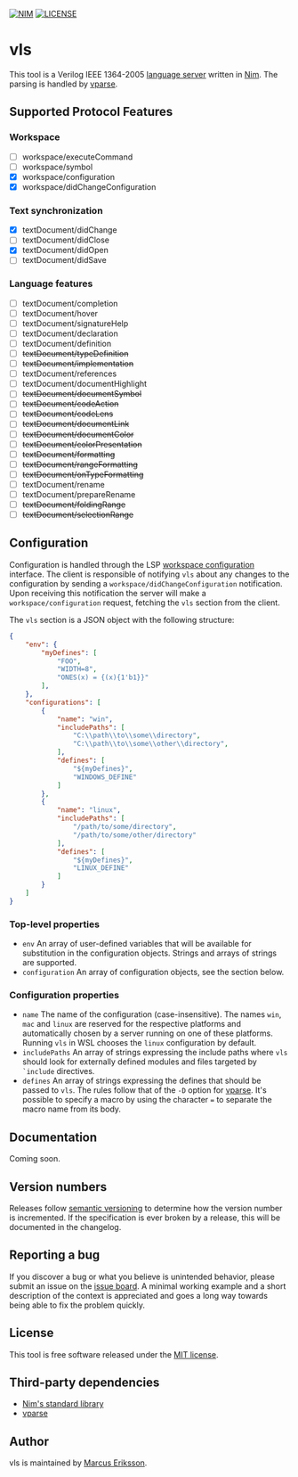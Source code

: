 [![NIM](https://img.shields.io/badge/Nim-1.2.0-orange.svg?style=flat-square)](https://nim-lang.org)
[![LICENSE](https://img.shields.io/badge/license-MIT-blue.svg?style=flat-square)](https://opensource.org/licenses/MIT)

# vls
This tool is a Verilog IEEE 1364-2005 [language server](https://microsoft.github.io/language-server-protocol/) written in [Nim](https://nim-lang.org). The parsing is handled by [vparse](https://github.com/sthenic/vparse).

## Supported Protocol Features

### Workspace
- [ ] workspace/executeCommand
- [ ] workspace/symbol
- [x] workspace/configuration
- [x] workspace/didChangeConfiguration

### Text synchronization
- [x] textDocument/didChange
- [ ] textDocument/didClose
- [x] textDocument/didOpen
- [ ] textDocument/didSave

### Language features
- [ ] textDocument/completion
- [ ] textDocument/hover
- [ ] textDocument/signatureHelp
- [ ] textDocument/declaration
- [ ] textDocument/definition
- [ ] ~~textDocument/typeDefinition~~
- [ ] ~~textDocument/implementation~~
- [ ] textDocument/references
- [ ] textDocument/documentHighlight
- [ ] ~~textDocument/documentSymbol~~
- [ ] ~~textDocument/codeAction~~
- [ ] ~~textDocument/codeLens~~
- [ ] ~~textDocument/documentLink~~
- [ ] ~~textDocument/documentColor~~
- [ ] ~~textDocument/colorPresentation~~
- [ ] ~~textDocument/formatting~~
- [ ] ~~textDocument/rangeFormatting~~
- [ ] ~~textDocument/onTypeFormatting~~
- [ ] textDocument/rename
- [ ] textDocument/prepareRename
- [ ] ~~textDocument/foldingRange~~
- [ ] ~~textDocument/selectionRange~~

## Configuration

Configuration is handled through the LSP [workspace configuration](https://microsoft.github.io/language-server-protocol/specifications/specification-current/#workspace_configuration) interface. The client is responsible of notifying `vls` about any changes to the configuration by sending a `workspace/didChangeConfiguration` notification. Upon receiving this notification the server will make a `workspace/configuration` request, fetching the `vls` section from the client.

The `vls` section is a JSON object with the following structure:
```json
{
    "env": {
        "myDefines": [
            "FOO",
            "WIDTH=8",
            "ONES(x) = {(x){1'b1}}"
        ],
    },
    "configurations": [
        {
            "name": "win",
            "includePaths": [
                "C:\\path\\to\\some\\directory",
                "C:\\path\\to\\some\\other\\directory",
            ],
            "defines": [
                "${myDefines}",
                "WINDOWS_DEFINE"
            ]
        },
        {
            "name": "linux",
            "includePaths": [
                "/path/to/some/directory",
                "/path/to/some/other/directory"
            ],
            "defines": [
                "${myDefines}",
                "LINUX_DEFINE"
            ]
        }
    ]
}
```

### Top-level properties

- `env` An array of user-defined variables that will be available for substitution in the configuration objects. Strings and arrays of strings are supported.
- `configuration` An array of configuration objects, see the section below.

### Configuration properties

- `name` The name of the configuration (case-insensitive). The names `win`, `mac` and `linux` are reserved for the respective platforms and automatically chosen by a server running on one of these platforms. Running `vls` in WSL chooses the `linux` configuration by default.
- `includePaths` An array of strings expressing the include paths where `vls` should look for externally defined modules and files targeted by `` `include`` directives.
- `defines` An array of strings expressing the defines that should be passed to `vls`. The rules follow that of the `-D` option for [vparse](https://github.com/sthenic/vparse). It's possible to specify a macro by using the character `=` to separate the macro name from its body.

## Documentation
Coming soon.

## Version numbers
Releases follow [semantic versioning](https://semver.org/) to determine how the version number is incremented. If the specification is ever broken by a release, this will be documented in the changelog.

## Reporting a bug
If you discover a bug or what you believe is unintended behavior, please submit an issue on the [issue board](https://github.com/sthenic/vls/issues). A minimal working example and a short description of the context is appreciated and goes a long way towards being able to fix the problem quickly.

## License
This tool is free software released under the [MIT license](https://opensource.org/licenses/MIT).

## Third-party dependencies

* [Nim's standard library](https://github.com/nim-lang/Nim)
* [vparse](https://github.com/sthenic/vparse)

## Author
vls is maintained by [Marcus Eriksson](mailto:marcus.jr.eriksson@gmail.com).

